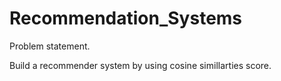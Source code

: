 # Recommendation_Systems

Problem statement.

Build a recommender system by using cosine simillarties score.



